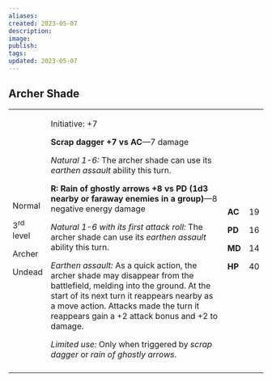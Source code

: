 ```yaml
---
aliases: 
created: 2023-05-07
description: 
image: 
publish: 
tags: 
updated: 2023-05-07
---
```


## Archer Shade

<table>
<colgroup>
<col style="width: 15%" />
<col style="width: 71%" />
<col style="width: 5%" />
<col style="width: 6%" />
</colgroup>
<tbody>
<tr class="odd">
<td><p>Normal</p>
<p>3<sup>rd</sup> level</p>
<p>Archer</p>
<p>Undead</p></td>
<td><p>Initiative: +7</p>
<p><strong>Scrap dagger +7 vs AC</strong>—7 damage</p>
<p><em>Natural 1-6:</em> The archer shade can use its <em>earthen
assault</em> ability this turn.</p>
<p><strong>R: Rain of ghostly arrows +8 vs PD (1d3 nearby or faraway
enemies in a group)</strong>—8 negative energy damage</p>
<p><em>Natural 1-6 with its first attack roll:</em> The archer shade can
use its <em>earthen assault</em> ability this turn.</p>
<p><em>Earthen assault:</em> As a quick action, the archer shade may
disappear from the battlefield, melding into the ground. At the start of
its next turn it reappears nearby as a move action. Attacks made the
turn it reappears gain a +2 attack bonus and +2 to damage.</p>
<p><em>Limited use:</em> Only when triggered by <em>scrap dagger</em> or
<em>rain of ghostly arrows</em>.</p></td>
<td><p><strong>AC</strong></p>
<p><strong>PD</strong></p>
<p><strong>MD</strong></p>
<p><strong>HP</strong></p></td>
<td><p>19</p>
<p>16</p>
<p>14</p>
<p>40</p></td>
</tr>
<tr class="even">
<td></td>
<td></td>
<td></td>
<td></td>
</tr>
</tbody>
</table>

